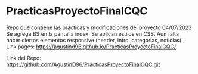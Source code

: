 # PracticasProyectoFinalCQC
Repo que contiene las practicas y modificaciones del proyecto
04/07/2023 Se agrega BS en la pantalla index. Se aplican estilos en CSS. Aun falta hacer ciertos elementos responsive (header, intro, categorias, noticias). 
Link pages: https://agustind96.github.io/PracticasProyectoFinalCQC/

Link del Repo: https://github.com/AgustinD96/PracticasProyectoFinalCQC.git
